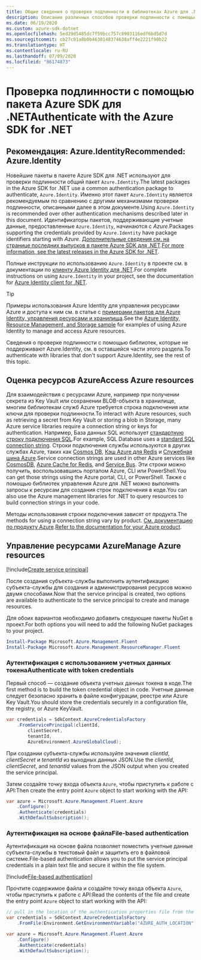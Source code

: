 ```yaml
---
title: Общие сведения о проверке подлинности в библиотеках Azure для .NET
description: Описание различных способов проверки подлинности с помощью пакета Azure SDK для .NET.
ms.date: 06/19/2020
ms.custom: azure-sdk-dotnet
ms.openlocfilehash: 5ed29d5485dc7f59bcc757c8903116edf6bd5d7d
ms.sourcegitcommit: cb27c01a8b0b4630148374638aff4e2221f90b22
ms.translationtype: HT
ms.contentlocale: ru-RU
ms.lasthandoff: 07/09/2020
ms.locfileid: "86174873"
---
```

# <a name="authenticate-with-the-azure-sdk-for-net"></a><span data-ttu-id="c81b3-103">Проверка подлинности с помощью пакета Azure SDK для .NET</span><span class="sxs-lookup"><span data-stu-id="c81b3-103">Authenticate with the Azure SDK for .NET</span></span>

## <a name="recommended-azureidentity"></a><span data-ttu-id="c81b3-104">Рекомендация: Azure.Identity</span><span class="sxs-lookup"><span data-stu-id="c81b3-104">Recommended: Azure.Identity</span></span>

<span data-ttu-id="c81b3-105">Новейшие пакеты в пакете Azure SDK для .NET используют для проверки подлинности общий пакет `Azure.Identity`.</span><span class="sxs-lookup"><span data-stu-id="c81b3-105">The latest packages in the Azure SDK for .NET use a common authentication package to authenticate, `Azure.Identity`.</span></span> <span data-ttu-id="c81b3-106">Именно этот пакет `Azure.Identity` является рекомендуемым по сравнению с другими механизмами проверки подлинности, описанными далее в этом документе.</span><span class="sxs-lookup"><span data-stu-id="c81b3-106">Using `Azure.Identity` is recommended over other authentication mechanisms described later in this document.</span></span> <span data-ttu-id="c81b3-107">Идентификаторы пакетов, поддерживающие учетные данные, предоставленные `Azure.Identity`, начинаются с *Azure.*</span><span class="sxs-lookup"><span data-stu-id="c81b3-107">Packages supporting the credentials provided by `Azure.Identity` have package identifiers starting with *Azure.*</span></span> <span data-ttu-id="c81b3-108">[Дополнительные сведения см. на странице последних выпусков в пакете Azure SDK для .NET](https://azure.github.io/azure-sdk/releases/latest/index.html#net).</span><span class="sxs-lookup"><span data-stu-id="c81b3-108">[For more information, see the latest releases in the Azure SDK for .NET](https://azure.github.io/azure-sdk/releases/latest/index.html#net).</span></span>

<span data-ttu-id="c81b3-109">Полные инструкции по использованию `Azure.Identity` в проекте см. в документации по [клиенту Azure Identity для .NET](/dotnet/api/overview/azure/identity-readme).</span><span class="sxs-lookup"><span data-stu-id="c81b3-109">For complete instructions on using `Azure.Identity` in your project, see the documentation for [Azure Identity client for .NET](/dotnet/api/overview/azure/identity-readme).</span></span>

> [!TIP]
> <span data-ttu-id="c81b3-110">Примеры использования Azure Identity для управления ресурсами Azure и доступа к ним см. в статье с [примерами пакетов для Azure Identity, управления ресурсами и хранилища](/samples/dotnet/samples/azure-identity-resource-management-storage/).</span><span class="sxs-lookup"><span data-stu-id="c81b3-110">See the [Azure Identity, Resource Management, and Storage sample](/samples/dotnet/samples/azure-identity-resource-management-storage/) for examples of using Azure Identity to manage and access Azure resources.</span></span>

<span data-ttu-id="c81b3-111">Сведения о проверке подлинности с помощью библиотек, которые не поддерживают Azure.Identity, см. в оставшейся части этого раздела.</span><span class="sxs-lookup"><span data-stu-id="c81b3-111">To authenticate with libraries that don't support Azure.Identity, see the rest of this topic.</span></span>

## <a name="access-azure-resources"></a><span data-ttu-id="c81b3-112">Оценка ресурсов Azure</span><span class="sxs-lookup"><span data-stu-id="c81b3-112">Access Azure resources</span></span>

<span data-ttu-id="c81b3-113">Для взаимодействия с ресурсами Azure, например при получении секрета из Key Vault или сохранении BLOB-объекта в хранилище, многим библиотекам служб Azure требуется строка подключения или ключи для проверки подлинности.</span><span class="sxs-lookup"><span data-stu-id="c81b3-113">To interact with Azure resources, such as retrieving a secret from Key Vault or storing a blob in Storage, many Azure service libraries require a connection string or keys for authentication.</span></span> <span data-ttu-id="c81b3-114">Например, База данных SQL использует [стандартную строку подключения SQL](https://docs.microsoft.com/azure/azure-sql/database/connect-query-dotnet-core).</span><span class="sxs-lookup"><span data-stu-id="c81b3-114">For example, SQL Database uses a [standard SQL connection string](https://docs.microsoft.com/azure/azure-sql/database/connect-query-dotnet-core).</span></span> <span data-ttu-id="c81b3-115">Строки подключения службы используются в других службах Azure, таких как [Cosmos DB](/azure/cosmos-db/), [Кэш Azure для Redis](/azure/azure-cache-for-redis/cache-dotnet-how-to-use-azure-redis-cache) и [Служебная шина Azure](/azure/service-bus-messaging/service-bus-dotnet-get-started-with-queues).</span><span class="sxs-lookup"><span data-stu-id="c81b3-115">Service connection strings are used in other Azure services like [CosmosDB](/azure/cosmos-db/), [Azure Cache for Redis](/azure/azure-cache-for-redis/cache-dotnet-how-to-use-azure-redis-cache), and [Service Bus](/azure/service-bus-messaging/service-bus-dotnet-get-started-with-queues).</span></span> <span data-ttu-id="c81b3-116">Эти строки можно получить, воспользовавшись порталом Azure, CLI или PowerShell.</span><span class="sxs-lookup"><span data-stu-id="c81b3-116">You can get those strings using the Azure portal, CLI, or PowerShell.</span></span> <span data-ttu-id="c81b3-117">Также с помощью библиотек управления Azure для .NET можно выполнять запросы к ресурсам для создания строк подключения в коде.</span><span class="sxs-lookup"><span data-stu-id="c81b3-117">You can also use the Azure management libraries for .NET to query resources to build connection strings in your code.</span></span>

<span data-ttu-id="c81b3-118">Методы использования строки подключения зависят от продукта.</span><span class="sxs-lookup"><span data-stu-id="c81b3-118">The methods for using a connection string vary by product.</span></span> <span data-ttu-id="c81b3-119">[См. документацию по продукту Azure](/azure/?product=featured).</span><span class="sxs-lookup"><span data-stu-id="c81b3-119">[Refer to the documentation for your Azure product](/azure/?product=featured).</span></span>

## <a name="manage-azure-resources"></a><span data-ttu-id="c81b3-120">Управление ресурсами Azure</span><span class="sxs-lookup"><span data-stu-id="c81b3-120">Manage Azure resources</span></span>

[!include[Create service principal](includes/create-sp.md)]

<span data-ttu-id="c81b3-121">После создания субъекта-службы выполнить аутентификацию субъекта-службы для создания и администрирования ресурсов можно двумя способами.</span><span class="sxs-lookup"><span data-stu-id="c81b3-121">Now that the service principal is created, two options are available to authenticate to the service principal to create and manage resources.</span></span>

<span data-ttu-id="c81b3-122">Для обоих вариантов необходимо добавить следующие пакеты NuGet в проект.</span><span class="sxs-lookup"><span data-stu-id="c81b3-122">For both options you will need to add the following NuGet packages to your project.</span></span>

```powershell
Install-Package Microsoft.Azure.Management.Fluent
Install-Package Microsoft.Azure.Management.ResourceManager.Fluent
```

### <a name="authenticate-with-token-credentials"></a><span data-ttu-id="c81b3-123">Аутентификация с использованием учетных данных токена</span><span class="sxs-lookup"><span data-stu-id="c81b3-123">Authenticate with token credentials</span></span>

<span data-ttu-id="c81b3-124">Первый способ — создание объекта учетных данных токена в коде.</span><span class="sxs-lookup"><span data-stu-id="c81b3-124">The first method is to build the token credential object in code.</span></span> <span data-ttu-id="c81b3-125">Учетные данные следует безопасно хранить в файле конфигурации, реестре или Azure Key Vault.</span><span class="sxs-lookup"><span data-stu-id="c81b3-125">You should store the credentials securely in a configuration file, the registry, or Azure KeyVault.</span></span>

```csharp
var credentials = SdkContext.AzureCredentialsFactory
    .FromServicePrincipal(clientId,
        clientSecret,
        tenantId,
        AzureEnvironment.AzureGlobalCloud);
```

<span data-ttu-id="c81b3-126">При создании субъекта-службы используйте значения *clientId*, *clientSecret* и *tenantId* из выходных данных JSON.</span><span class="sxs-lookup"><span data-stu-id="c81b3-126">Use the *clientId*, *clientSecret*, and *tenantId* values from the JSON output when you created the service principal.</span></span>

<span data-ttu-id="c81b3-127">Затем создайте точку входа объекта `Azure`, чтобы приступить к работе с API:</span><span class="sxs-lookup"><span data-stu-id="c81b3-127">Then create the entry point `Azure` object to start working with the API:</span></span>

```csharp
var azure = Microsoft.Azure.Management.Fluent.Azure
    .Configure()
    .Authenticate(credentials)
    .WithDefaultSubscription();
```

### <a name="file-based-authentication"></a><a name="mgmt-file"></a><span data-ttu-id="c81b3-128">Аутентификация на основе файла</span><span class="sxs-lookup"><span data-stu-id="c81b3-128">File-based authentication</span></span>

<span data-ttu-id="c81b3-129">Аутентификация на основе файла позволяет поместить учетные данные субъекта-службы в текстовый файл и защитить его в файловой системе.</span><span class="sxs-lookup"><span data-stu-id="c81b3-129">File-based authentication allows you to put the service principal credentials in a plain text file and secure it within the file system.</span></span>

[!include[File-based authentication](includes/file-based-auth.md)]

<span data-ttu-id="c81b3-130">Прочтите содержимое файла и создайте точку входа объекта `Azure`, чтобы приступить к работе с API:</span><span class="sxs-lookup"><span data-stu-id="c81b3-130">Read the contents of the file and create the entry point `Azure` object to start working with the API:</span></span>

```csharp
// pull in the location of the authentication properties file from the environment
var credentials = SdkContext.AzureCredentialsFactory
    .FromFile(Environment.GetEnvironmentVariable("AZURE_AUTH_LOCATION"));

var azure = Microsoft.Azure.Management.Fluent.Azure
    .Configure()
    .Authenticate(credentials)
    .WithDefaultSubscription();
```
